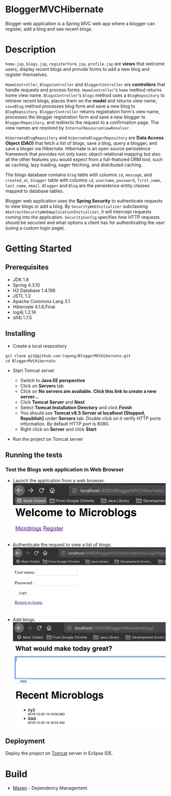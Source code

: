 # BloggerMVCHibernate
Blogger web application is a Spring MVC web app where a blogger can register, add a blog and see recent blogs.

# Description

`home.jsp`, `blogs.jsp`, `registerForm.jsp`, `profile.jsp` are **views** that welcome users, display recent blogs and provide forms to add a new blog and register themselves.

`HomeController`, `BlogsController` and `BloggerController` are **controllers** that handle requests and process forms. `HomeController`'s `home` method returns home view name. `BlogsController`'s `blogs` method uses a `BlogRepository` to retrieve recent blogs, places them on the **model** and returns view name; `saveBlog` method processes blog form and save a new blog to `BlogRepository`. `BloggerController` returns registration form's view name, processes the blogger registration form and save a new blogger to `BloggerRepository`, and redirects the request to a confirmation page. The view names are resolved by `InternalResourceViewResolver`.

`HibernateBlogRepository` and `HibernateBloggerRepository` are **Data Access Object (DAO)** that fetch a list of blogs, save a blog, query a blogger, and save a bloger via Hibernate. Hibernate is an open source persistence framework that provides not only basic object-relational mapping but also all the other features you would expect from a full-featured ORM tool, such as caching, lazy loading, eager fetching, and distributed caching.

The blogs database contains `blog` table with columns `id`, `message`, and `created_at`, `blogger` table with columns `id`, `username`, `password`, `first_name`, `last_name`, `email`. `Blogger` and `Blog` are the persistence entity classes mapped to database tables.

Blogger web application uses the **Spring Security** to authenticate requests to view blogs or add a blog. By `SecurityWebInitializer` subclassing `AbstractSecurityWebApplicationInitializer`, it will intercept requests coming into the application. `SecurityConfig` specifies how HTTP requests should be securied and what options a client has for authenticating the user (using a custom login page).

# Getting Started
## Prerequisites
- JDK 1.8
- Spring 4.3.10
- H2 Database 1.4.196
- JSTL 1.2
- Apache Commons Lang 3.1
- Hibernate 4.1.6.Final
- log4j 1.2.14
- slf4j 1.7.5

## Installing
- Create a local respository
```
git clone git@github.com:lnpeng/BloggerMVCHibernate.git
cd BloggerMVCHibernate
```
- Start Tomcat server
  - Switch to **Java EE perspective**
  - Click on **Servers** tab
  - Click on **No servers are available. Click this link to create a new server...**
  - Click **Tomcat Server** and **Next**
  - Select **Tomcat Installation Directory** and click **Finish**
  - You should see **Tomcat v8.5 Server at localhost [Stopped, Republish]** under **Servers** tab. Double click on it verify HTTP ports information. By default HTTP port is 8080.
  - Right click on **Server** and click **Start**
  
- Run the project on Tomcat server
  
## Running the tests
### Test the Blogs web application in Web Browser
- Launch the application from a web browser.
![Home](https://github.com/lnpeng/BloggerMVCHibernate/blob/master/Screen%20Shot%202019-01-02%20at%203.38.35%20PM.png)
- Authenticate the request to view a list of blogs.
![Login](https://github.com/lnpeng/BloggerMVCHibernate/blob/master/Screen%20Shot%202019-01-02%20at%203.38.19%20PM.png)
- Add blogs.
![Blogs](https://github.com/lnpeng/BloggerMVCHibernate/blob/master/Screen%20Shot%202018-12-30%20at%207.19.31%20PM.png)

## Deployment
Deploy the project on [Tomcat](http://tomcat.apache.org/) server in Eclipse IDE.

# Build
- [Maven](https:maven.apache.org) - Dependency Management.

